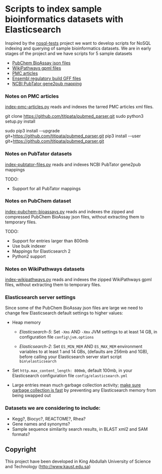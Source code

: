 # Scripts to index sample bioinformatics datasets with Elasticsearch 

Inspired by the [nosql-tests](https://github.com/weinberger/nosql-tests/)
project we want to develop scripts for NoSQL indexing and querying of
sample bioinformatics datasets.
We are in early stages of the project and we have scripts for 5 sample datasets

* [PubChem BioAssay json files](ftp://ftp.ncbi.nlm.nih.gov/pubchem/Bioassay/JSON/)
* [WikiPathways gpml files](http://www.wikipathways.org/index.php/Download_Pathways)
* [PMC articles](ftp://ftp.ebi.ac.uk/pub/databases/pmc/manuscripts/)
* [Ensembl regulatory build GFF files](ftp://ftp.ensembl.org/pub/release-87/regulation/homo_sapiens/)
* [NCBI PubTator gene2pub mapping](ftp://ftp.ncbi.nlm.nih.gov/pub/lu/PubTator/)

### Notes on PMC articles

[index-pmc-articles.py](index-pmc-articles.py) reads and indexes
the tarred PMC articles xml files.

git clone https://github.com/titipata/pubmed_parser.git
sudo python3 setup.py install

sudo pip3 install --upgrade git+https://github.com/titipata/pubmed_parser.git
pip3 install --user git+https://github.com/titipata/pubmed_parser.git

### Notes on PubTator datasets 

[index-pubtator-files.py](index-pubtator-files.py) reads and indexes NCBI
PubTator gene2pub mappings

TODO:
* Support for all PubTator mappings

### Notes on PubChem dataset

[index-pubchem-bioassays.py](index-pubchem-bioassays.py) reads and indexes
the zipped and compressed PubChem BioAssay json files,
without extracting them to temporary files.

TODO:
* Support for entries larger than 800mb
* Use bulk indexer
* Mappings for Elasticsearch 2
* Python2 support

### Notes on WikiPathways datasets

[index-wikipathways.py](index-wikipathways.py) reads and indexes
the zipped WikiPathways gpml files,
without extracting them to temporary files.

### Elasticsearch server settings
Since some of the PubChem BioAssay json files are large we need to change
few Elasticsearch default settings to higher values:

* Heap memory

    * _Elasticsearch-5_: Set `-Xms` AND `-Xmx` JVM settings to at least 14 GB,
    in configuration file `config\jvm.options`

    * _Elasticsearch-2_: Set `ES_MIN_MEM` AND `ES_MAX_MEM` environment variables to at least 1 and 14 GBs,
    (defaults are 256mb and 1GB), before calling your Elasticsearch server
    start script `bin\elasticsearch`

* Set `http.max_content_length: 800mb`, default 100mb,
  in your Elasticsearch configuration file `config/elasticsearch.yml`
* Large entries mean much garbage collection activity;
  [make sure garbage collection is fast](https://www.elastic.co/guide/en/elasticsearch/reference/current/setup-configuration-memory.html) 
  by preventing any Elasticsearch memory from being swapped out
  

### Datasets we are considering to include: 
* Kegg?, Biocyc?, REACTOME?, Rhea?
* Gene names and synonyms?
* Sample sequence similarity search results, in BLAST xml2 and SAM formats?

## Copyright
This project have been developed in King Abdullah University of Science
and Technology (http://www.kaust.edu.sa)
